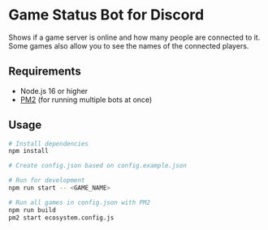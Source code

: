 # Game Status Bot for Discord

Shows if a game server is online and how many people are connected to it. Some games also allow you to see the names of the connected players.

## Requirements

- Node.js 16 or higher
- [PM2](https://pm2.keymetrics.io/) (for running multiple bots at once)
  
## Usage
```sh
# Install dependencies
npm install

# Create config.json based on config.example.json

# Run for development
npm run start -- <GAME_NAME>

# Run all games in config.json with PM2
npm run build
pm2 start ecosystem.config.js
```
